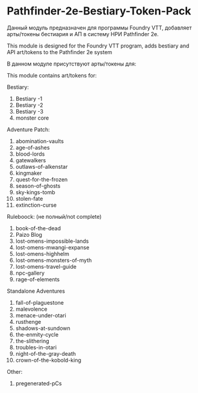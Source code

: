 # Pathfinder-2e-Bestiary-Token-Pack
Данный модуль предназначен для программы Foundry VTT, добавляет арты/токены бестиария и АП в систему НРИ Pathfinder 2e.

This module is designed for the Foundry VTT program, adds bestiary and API art/tokens to the Pathfinder 2e system

В данном модуле присутствуют арты/токены для:

This module contains art/tokens for: 

Bestiary:

1.	Bestiary -1
2.	Bestiary -2
3.	Bestiary -3
4.	monster core

Adventure Patch:

1.	abomination-vaults
2.	age-of-ashes
3.	blood-lords
4.	gatewalkers
5.	outlaws-of-alkenstar
6.	kingmaker
7.	quest-for-the-frozen
8.	season-of-ghosts
9.	sky-kings-tomb
10.	stolen-fate
11.	extinction-curse

Ruleboock: (не полный/not complete)

1.	book-of-the-dead 
2.  Paizo Blog
3.  lost-omens-impossible-lands
4.	lost-omens-mwangi-expanse
5.  lost-omens-highhelm
6.	lost-omens-monsters-of-myth
7.  lost-omens-travel-guide
8.	npc-gallery
9.  rage-of-elements

Standalone Adventures

1.	fall-of-plaguestone
2.	malevolence
3.	menace-under-otari
4.	rusthenge
5.	shadows-at-sundown
6.	the-enmity-cycle
7.	the-slithering
8.	troubles-in-otari
9.	night-of-the-gray-death
10.	crown-of-the-kobold-king

Other:
1. pregenerated-pCs
